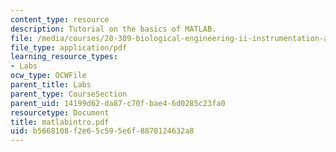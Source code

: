```yaml
---
content_type: resource
description: Tutorial on the basics of MATLAB.
file: /media/courses/20-309-biological-engineering-ii-instrumentation-and-measurement-fall-2006/b5668108f2e65c595e6f8870124632a8_matlabintro.pdf
file_type: application/pdf
learning_resource_types:
- Labs
ocw_type: OCWFile
parent_title: Labs
parent_type: CourseSection
parent_uid: 14199d62-da87-c70f-bae4-6d0285c23fa0
resourcetype: Document
title: matlabintro.pdf
uid: b5668108-f2e6-5c59-5e6f-8870124632a8
---
```


